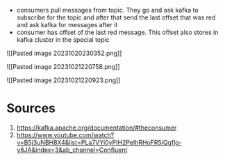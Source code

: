 - consumers pull messages from topic. They go and ask kafka to subscribe for the topic and after that send the last offset that was red and ask kafka for messages after it
- consumer has offset of the last red message. This offset also stores in kafka cluster in the special topic

![[Pasted image 20231020230352.png]]

![[Pasted image 20231021220758.png]]

![[Pasted image 20231021220923.png]]
# Sources
1. https://kafka.apache.org/documentation/#theconsumer
2. https://www.youtube.com/watch?v=B5j3uNBH8X4&list=PLa7VYi0yPIH2PelhRHoFR5iQgflg-y6JA&index=3&ab_channel=Confluent